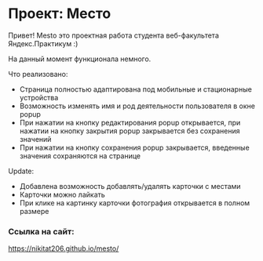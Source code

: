 # Проект: Место

Привет! Mesto это проектная работа студента веб-факультета Яндекс.Практикум :)

На данный момент функционала немного.

Что реализовано:

* Страница полностью адаптирована под мобильные и стационарные устройства
* Возможность изменять имя и род деятельности пользователя в окне popup
* При нажатии на кнопку редактирования popup открывается, при нажатии на кнопку закрытия popup закрывается без сохранения значений
* При нажатии на кнопку сохранения popup закрывается, введенные значения сохраняются на странице

Update:

* Добавлена возможность добавлять/удалять карточки с местами
* Карточки можно лайкать
* При клике на картинку карточки фотография открывается в полном размере

### Ссылка на сайт:

https://nikitat206.github.io/mesto/